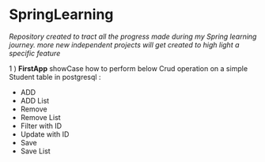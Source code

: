 # SpringLearning
*Repository created to tract all the progress made during my Spring learning journey. more new independent projects will get created to high light a specific feature*

1 ) **FirstApp** showCase how to perform below Crud operation on a simple Student table in postgresql :
<ul>
    <li>ADD</li>
    <li>ADD List</li>
    <li>Remove</li>
    <li>Remove List</li>
    <li>Filter with ID</li>
    <li>Update with ID</li>
    <li>Save</li>
    <li>Save List</li>
</ul>


